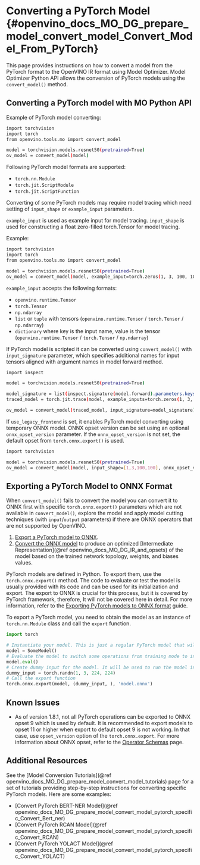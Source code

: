 # Converting a PyTorch Model {#openvino_docs_MO_DG_prepare_model_convert_model_Convert_Model_From_PyTorch}

This page provides instructions on how to convert a model from the PyTorch format to the OpenVINO IR format using Model Optimizer.
Model Optimizer Python API allows the conversion of PyTorch models using the `convert_model()` method.

## Converting a PyTorch model with MO Python API

Example of PyTorch model converting:
```sh
import torchvision
import torch
from openvino.tools.mo import convert_model

model = torchvision.models.resnet50(pretrained=True)
ov_model = convert_model(model)
```

Following PyTorch model formats are supported:
* `torch.nn.Module`
* `torch.jit.ScriptModule`
* `torch.jit.ScriptFunction`

Converting of some PyTorch models may require model tracing which need setting of `input_shape` or `example_input` parameters.

`example_input` is used as example input for model tracing.
`input_shape` is used for constructing a float zero-filled torch.Tensor for model tracing.

Example:
```sh
import torchvision
import torch
from openvino.tools.mo import convert_model

model = torchvision.models.resnet50(pretrained=True)
ov_model = convert_model(model, example_input=torch.zeros(1, 3, 100, 100))
```

`example_input` accepts the following formats:

* `openvino.runtime.Tensor`
* `torch.Tensor`
* `np.ndarray`
* `list` or `tuple` with tensors (`openvino.runtime.Tensor` / `torch.Tensor` / `np.ndarray`)
* `dictionary` where key is the input name, value is the tensor (`openvino.runtime.Tensor` / `torch.Tensor` / `np.ndarray`)

If PyTorch model is scripted it can be converted using `convert_model()` with `input_signature` parameter, which specifies additional names for input tensors aligned with argument names in model forward method.

```sh
import inspect

model = torchvision.models.resnet50(pretrained=True)

model_signature = list(inspect.signature(model.forward).parameters.keys())
traced_model = torch.jit.trace(model, example_inputs=torch.zeros(1, 3, 224, 224))

ov_model = convert_model(traced_model, input_signature=model_signature)
```

If `use_legacy_frontend` is set, it enables PyTorch model converting using temporary ONNX model.
ONNX opset version can be set using an optional `onnx_opset_version` parameter.
If the `onnx_opset_version` is not set, the default opset from `torch.onnx.export()` is used.

```sh
import torchvision

model = torchvision.models.resnet50(pretrained=True)
ov_model = convert_model(model, input_shape=[1,3,100,100], onnx_opset_version=13)
```

## Exporting a PyTorch Model to ONNX Format <a name="export-to-onnx"></a>

When `convert_model()` fails to convert the model you can convert it to ONNX first with specific `torch.onnx.export()` parameters which are not available in `convert_model()`, explore the model and apply model cutting techniques (with `input`/`output` parameters) if there are ONNX operators that are not supported by OpenVINO.

1. [Export a PyTorch model to ONNX](#export-to-onnx).
2. [Convert the ONNX model](Convert_Model_From_ONNX.md) to produce an optimized [Intermediate Representation](@ref openvino_docs_MO_DG_IR_and_opsets) of the model based on the trained network topology, weights, and biases values.

PyTorch models are defined in Python. To export them, use the `torch.onnx.export()` method. The code to
evaluate or test the model is usually provided with its code and can be used for its initialization and export.
The export to ONNX is crucial for this process, but it is covered by PyTorch framework, therefore, It will not be covered here in detail. 
For more information, refer to the [Exporting PyTorch models to ONNX format](https://pytorch.org/docs/stable/onnx.html) guide.

To export a PyTorch model, you need to obtain the model as an instance of `torch.nn.Module` class and call the `export` function.

```python
import torch

# Instantiate your model. This is just a regular PyTorch model that will be exported in the following steps.
model = SomeModel()
# Evaluate the model to switch some operations from training mode to inference.
model.eval()
# Create dummy input for the model. It will be used to run the model inside export function.
dummy_input = torch.randn(1, 3, 224, 224)
# Call the export function
torch.onnx.export(model, (dummy_input, ), 'model.onnx')
```

## Known Issues

* As of version 1.8.1, not all PyTorch operations can be exported to ONNX opset 9 which is used by default.
It is recommended to export models to opset 11 or higher when export to default opset 9 is not working. In that case, use `opset_version`
option of the `torch.onnx.export`. For more information about ONNX opset, refer to the [Operator Schemas](https://github.com/onnx/onnx/blob/master/docs/Operators.md) page.

## Additional Resources
See the [Model Conversion Tutorials](@ref openvino_docs_MO_DG_prepare_model_convert_model_tutorials) page for a set of tutorials providing step-by-step instructions for converting specific PyTorch models. Here are some examples:
* [Convert PyTorch BERT-NER Model](@ref openvino_docs_MO_DG_prepare_model_convert_model_pytorch_specific_Convert_Bert_ner)
* [Convert PyTorch RCAN Model](@ref openvino_docs_MO_DG_prepare_model_convert_model_pytorch_specific_Convert_RCAN)
* [Convert PyTorch YOLACT Model](@ref openvino_docs_MO_DG_prepare_model_convert_model_pytorch_specific_Convert_YOLACT)
